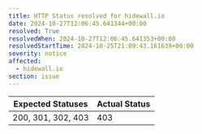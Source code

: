 ```yaml
---
title: HTTP Status resolved for hidewall.io
date: 2024-10-27T12:06:45.641344+00:00
resolved: True
resolvedWhen: 2024-10-27T12:06:45.641353+00:00
resolvedStartTime: 2024-10-25T21:09:43.161639+00:00
severity: notice
affected:
  - hidewall.io
section: issue
---
```


| Expected Statuses | Actual Status  |
|-------------------|----------------|
| 200, 301, 302, 403 | 403 |
